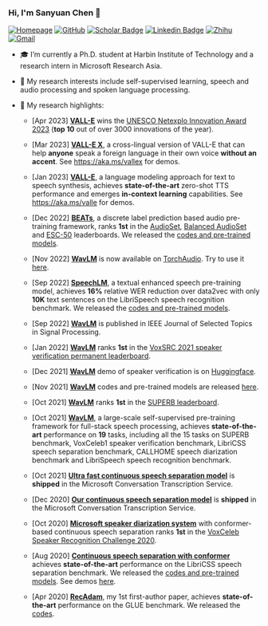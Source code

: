 ### Hi, I'm Sanyuan Chen 👋

[![Homepage](https://img.shields.io/badge/Homepage-7D4698?style=flat-square&logo=asana&logoColor=white)](https://sanyuan-chen.github.io)
[![GitHub](https://img.shields.io/badge/GitHub-gray?style=flat-square&logo=github&logoColor=white)](https://github.com/Sanyuan-Chen)
[![Scholar Badge](https://img.shields.io/badge/Google-%230288D1?style=flat-square&logo=googlescholar&logoColor=white&link=https://scholar.google.com/citations?user=XrZRIy0AAAAJ)](https://scholar.google.com/citations?user=XrZRIy0AAAAJ)
[![Linkedin Badge](https://img.shields.io/badge/Linkedin-blue?style=flat-square&logo=Linkedin&logoColor=white&link=https://www.linkedin.com/in/sanyuan-chen-08a495167/)](https://www.linkedin.com/in/sanyuan-chen-08a495167/)
[![Zhihu](https://img.shields.io/badge/Zhihu-%230288D1?style=flat-square&logo=zhihu&logoColor=white)](https://www.zhihu.com/people/mypleasure)
[![Gmail](https://img.shields.io/badge/Email-8B89CC?style=flat-square&logo=microsoftoutlook&logoColor=white)](mailto:t-schen@microsoft.com)


- 🎓 I’m currently a Ph.D. student at Harbin Institute of Technology and a research intern in Microsoft Research Asia.
- 🌱 My research interests include self-supervised learning, speech and audio processing and spoken language processing. 
- 📄 My research highlights: 

   - [Apr 2023] [**VALL-E**](https://arxiv.org/abs/2301.02111) wins the [UNESCO Netexplo Innovation Award 2023](https://twitter.com/Netexplo/status/1648330944632193024) (**top 10** out of over 3000 innovations of the year).

   - [Mar 2023] [**VALL-E X**](https://arxiv.org/abs/2303.03926), a cross-lingual version of VALL-E that can help **anyone** speak a foreign language in their own voice **without an accent**. See https://aka.ms/vallex for demos.

   - [Jan 2023] [**VALL-E**](https://arxiv.org/abs/2301.02111), a language modeling approach for text to speech synthesis, achieves **state-of-the-art** zero-shot TTS performance and emerges **in-context learning** capabilities. See https://aka.ms/valle for demos.
   
   - [Dec 2022] [**BEATs**](https://arxiv.org/abs/2212.09058), a discrete label prediction based audio pre-training framework, ranks **1st** in the [AudioSet](https://paperswithcode.com/sota/audio-classification-on-audioset), [Balanced AudioSet](https://paperswithcode.com/sota/audio-classification-on-balanced-audio-set) and [ESC-50](https://paperswithcode.com/sota/audio-classification-on-esc-50) leaderboards. We released the [codes and pre-trained models](https://aka.ms/beats).
   
   - [Nov 2022] [**WavLM**](https://arxiv.org/abs/2110.13900) is now available on [TorchAudio](https://pytorch.org/audio/main/index.html). Try to use it [here](https://arxiv.org/abs/2110.13900).
   
   - [Sep 2022] [**SpeechLM**](https://arxiv.org/abs/2209.15329), a textual enhanced speech pre-training model, achieves **16%** relative WER reduction over data2vec with only **10K** text sentences on the LibriSpeech speech recognition benchmark.  We released the [codes and pre-trained models](https://aka.ms/speechlm).
   
   - [Sep 2022] [**WavLM**](https://ieeexplore.ieee.org/document/9814838) is published in IEEE Journal of Selected Topics in Signal Processing.
   
   - [Jan 2022] [**WavLM**](https://arxiv.org/abs/2110.13900) ranks **1st** in the [VoxSRC 2021 speaker verification permanent leaderboard](https://competitions.codalab.org/competitions/34066#results).
      
   - [Dec 2021] [**WavLM**](https://arxiv.org/abs/2110.13900) demo of speaker verification is on [Huggingface](https://huggingface.co/spaces/microsoft/wavlm-speaker-verification).
      
   - [Nov 2021] [**WavLM**](https://arxiv.org/abs/2110.13900) codes and pre-trained models are released [here](https://aka.ms/wavlm).
      
   - [Oct 2021] [**WavLM**](https://arxiv.org/abs/2110.13900) ranks **1st** in the [SUPERB leaderboard](https://superbbenchmark.org/leaderboard).
   
   - [Oct 2021] [**WavLM**](https://arxiv.org/abs/2110.13900), a large-scale self-supervised pre-training framework for full-stack speech processing, achieves **state-of-the-art** performance on **19** tasks, including all the 15 tasks on SUPERB benchmark, VoxCeleb1 speaker verification benchmark, LibriCSS speech separation benchmark, CALLHOME speech diarization benchmark and LibriSpeech speech recognition benchmark.
   
   - [Oct 2021] [**Ultra fast continuous speech separation model**](https://www.isca-speech.org/archive/pdfs/interspeech_2021/chen21l_interspeech.pdf) is **shipped** in the Microsoft Conversation Transcription Service.
   
   - [Dec 2020] [**Our continuous speech separation model**](https://ieeexplore.ieee.org/document/9413423) is **shipped** in the Microsoft Conversation Transcription Service.
      
   - [Oct 2020] [**Microsoft speaker diarization system**](https://arxiv.org/abs/2010.11458) with conformer-based continuous speech separation ranks **1st** in the [VoxCeleb Speaker Recognition Challenge 2020](https://competitions.codalab.org/competitions/26357#results).
      
   - [Aug 2020] [**Continuous speech separation with conformer**](https://ieeexplore.ieee.org/document/9413423) achieves **state-of-the-art** performance on the LibriCSS speech separation benchmark. We released the [codes and pre-trained models](https://github.com/Sanyuan-Chen/CSS_with_Conformer). See demos [here](https://www.youtube.com/watch?v=WRfPBnWc2qQ&t=3s).
   
   - [Apr 2020] [**RecAdam**](https://aclanthology.org/2020.emnlp-main.634), my 1st first-author paper, achieves **state-of-the-art** performance on the GLUE benchmark.  We released the [codes](https://github.com/Sanyuan-Chen/RecAdam). 

<!--
**Sanyuan-Chen/Sanyuan-Chen** is a ✨ _special_ ✨ repository because its `README.md` (this file) appears on your GitHub profile.

Here are some ideas to get you started:

- 🔭 I’m currently working on ...
- 🌱 I’m currently learning ...
- 👯 I’m looking to collaborate on ...
- 🤔 I’m looking for help with ...
- 💬 Ask me about ...
- 📫 How to reach me: ...
- 😄 Pronouns: ...
- ⚡ Fun fact: ...
- 📭 More about me: 
-->
